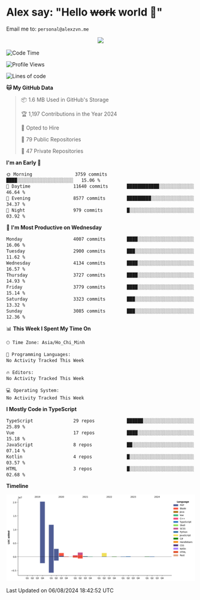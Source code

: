 # Alex say: "Hello ~~work~~ world 🐾"
Email me to: `personal@alexzvn.me`


<p align=center>
  <a href="https://skillicons.dev">
    <img src="https://skillicons.dev/icons?i=ts,js,php,nodejs,bun,vue,nuxt,react,svelte,tauri,laravel,rust,mongodb,docker,electron,redis,rabbitmq,tailwind,git,cloudflare,elysia,mysql,nginx,rollupjs,sentry,ubuntu,yarn,html,css,vite" />
  </a>
</p>

<!--START_SECTION:waka-->
![Code Time](http://img.shields.io/badge/Code%20Time-1%2C066%20hrs%2055%20mins-blue)

![Profile Views](http://img.shields.io/badge/Profile%20Views-13-blue)

![Lines of code](https://img.shields.io/badge/From%20Hello%20World%20I%27ve%20Written-40.5%20million%20lines%20of%20code-blue)

**🐱 My GitHub Data** 

> 📦 1.6 MB Used in GitHub's Storage 
 > 
> 🏆 1,197 Contributions in the Year 2024
 > 
> 💼 Opted to Hire
 > 
> 📜 79 Public Repositories 
 > 
> 🔑 47 Private Repositories 
 > 
**I'm an Early 🐤** 

```text
🌞 Morning                3759 commits        ████░░░░░░░░░░░░░░░░░░░░░   15.06 % 
🌆 Daytime                11640 commits       ████████████░░░░░░░░░░░░░   46.64 % 
🌃 Evening                8577 commits        █████████░░░░░░░░░░░░░░░░   34.37 % 
🌙 Night                  979 commits         █░░░░░░░░░░░░░░░░░░░░░░░░   03.92 % 
```
📅 **I'm Most Productive on Wednesday** 

```text
Monday                   4007 commits        ████░░░░░░░░░░░░░░░░░░░░░   16.06 % 
Tuesday                  2900 commits        ███░░░░░░░░░░░░░░░░░░░░░░   11.62 % 
Wednesday                4134 commits        ████░░░░░░░░░░░░░░░░░░░░░   16.57 % 
Thursday                 3727 commits        ████░░░░░░░░░░░░░░░░░░░░░   14.93 % 
Friday                   3779 commits        ████░░░░░░░░░░░░░░░░░░░░░   15.14 % 
Saturday                 3323 commits        ███░░░░░░░░░░░░░░░░░░░░░░   13.32 % 
Sunday                   3085 commits        ███░░░░░░░░░░░░░░░░░░░░░░   12.36 % 
```


📊 **This Week I Spent My Time On** 

```text
🕑︎ Time Zone: Asia/Ho_Chi_Minh

💬 Programming Languages: 
No Activity Tracked This Week

🔥 Editors: 
No Activity Tracked This Week

💻 Operating System: 
No Activity Tracked This Week
```

**I Mostly Code in TypeScript** 

```text
TypeScript               29 repos            ██████░░░░░░░░░░░░░░░░░░░   25.89 % 
Vue                      17 repos            ████░░░░░░░░░░░░░░░░░░░░░   15.18 % 
JavaScript               8 repos             ██░░░░░░░░░░░░░░░░░░░░░░░   07.14 % 
Kotlin                   4 repos             █░░░░░░░░░░░░░░░░░░░░░░░░   03.57 % 
HTML                     3 repos             █░░░░░░░░░░░░░░░░░░░░░░░░   02.68 % 
```



**Timeline**

![Lines of Code chart](https://raw.githubusercontent.com/alexzvn/alexzvn/main/assets/bar_graph.png)


 Last Updated on 06/08/2024 18:42:52 UTC
<!--END_SECTION:waka-->
